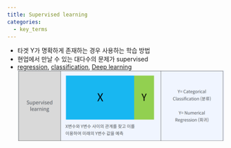 ```yaml
---
title: Supervised learning
categories:
  - key_terms
---
```


- 타겟 Y가 명확하게 존재하는 경우 사용하는 학습 방법 
- 현업에서 만날 수 있는 대다수의 문제가 supervised 
- [regression](https://code7ssage.github.io/key_terms/regression/), [classification](https://code7ssage.github.io/key_terms/classification/), [Deep learning](https://code7ssage.github.io/key_terms/Deep-learning/)
    ![image](https://github.com/code7ssage/code7ssage.github.io/blob/master/assets/attached%20file/Pasted%20image%2020240103140356.png?raw=true)